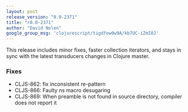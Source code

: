 ```yaml
---
layout: post
release_version: "0.0-2371"
title: "r0.0-2371"
author: "David Nolen"
google_group_msg: 'clojurescript/tigdfow0w9A/kb7UC-iZmI0J'
---
```


This release includes minor fixes, faster collection iterators, and 
stays in sync with the latest transducers changes in Clojure master. 

### Fixes 
* CLJS-862: fix inconsistent re-pattern 
* CLJS-866: Faulty ns macro desugaring 
* CLJS-869: When preamble is not found in source directory, compiler 
does not report it 
